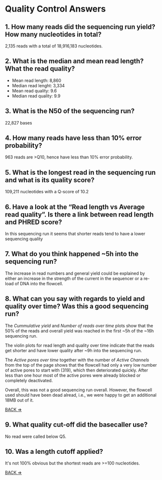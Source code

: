 # Quality Control Answers

## 1. How many reads did the sequencing run yield? How many nucleotides in total?

2,135 reads with a total of 18,916,183 nucleotides.


## 2. What is the median and mean read length? What the read quality?

 * Mean read length: 8,860
 * Median read lenght: 3,334
 * Mean read quality: 9.6
 * Median read quality: 9.9


## 3. What is the N50 of the sequencing run?

22,827 bases


## 4. How many reads have less than 10% error probability?

963 reads are >Q10, hence have less than 10% error probability.


## 5. What is the longest read in the sequencing run and what is its quality score?

109,211 nucleotides with a Q-score of 10.2


## 6. Have a look at the “Read length vs Average read quality”. Is there a link between read length and PHRED score?

In this sequencing run it seems that shorter reads tend to have a lower sequencing quality


## 7. What do you think happened ~5h into the sequencing run?

The increase in read numbers and general yield could be explained by either an increase in the strength of the current in the sequencer or a re-load of DNA into the flowcell.


## 8. What can you say with regards to yield and quality over time? Was this a good sequencing run?

The *Cummulative yield* and *Number of reads over time* plots show that the 50% of the reads and overall yield was reached in the first ~5h of the ~16h sequencing run. 

The violin plots for read length and quality over time indicate that the reads get shorter and have lower quality after ~9h into the sequencing run.

The *Active pores over time* together with the number of *Active Channels* from the top of the page shows that the flowcell had only a very low number of active pores to start with (319), which then deteriorated quickly. After less than one hour most of the active pores were already blocked or completely deactivated.

Overall, this was not a good sequencing run overall. However, the flowcell used should have been dead alread, i.e., we were happy to get an additional 18MB out of it.

<p align="left"><a href="https://bluemountainsanalytics.github.io/bma_ont_biosec_2022/QC_N.html">BACK =></a>

## 9. What quality cut-off did the basecaller use?

No read were called below Q5.

## 10. Was a length cutoff applied?

It's not 100% obvious but the shortest reads are >=100 nucleotides.

<p align="left"><a href="https://bluemountainsanalytics.github.io/bma_ont_biosec_2022/QC_F.html">BACK =></a>
</p>

